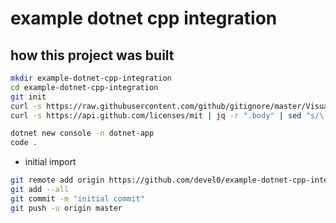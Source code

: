 # example dotnet cpp integration

## how this project was built

```sh
mkdir example-dotnet-cpp-integration
cd example-dotnet-cpp-integration
git init
curl -s https://raw.githubusercontent.com/github/gitignore/master/VisualStudio.gitignore -o .gitignore
curl -s https://api.github.com/licenses/mit | jq -r ".body" | sed "s/\[year\]/$(date +%Y)/g" | sed "s/\[fullname\]/myname/g" > LICENSE

dotnet new console -n dotnet-app
code .
```

- initial import

```sh
git remote add origin https://github.com/devel0/example-dotnet-cpp-integration.git
git add --all
git commit -m "initial commit"
git push -u origin master
```

